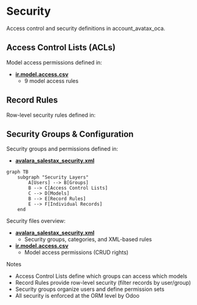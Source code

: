 # Security

Access control and security definitions in account_avatax_oca.

## Access Control Lists (ACLs)

Model access permissions defined in:
- **[ir.model.access.csv](../account_avatax_oca/security/ir.model.access.csv)**
  - 9 model access rules

## Record Rules

Row-level security rules defined in:

## Security Groups & Configuration

Security groups and permissions defined in:
- **[avalara_salestax_security.xml](../account_avatax_oca/security/avalara_salestax_security.xml)**

```mermaid
graph TB
    subgraph "Security Layers"
        A[Users] --> B[Groups]
        B --> C[Access Control Lists]
        C --> D[Models]
        B --> E[Record Rules]
        E --> F[Individual Records]
    end
```

Security files overview:
- **[avalara_salestax_security.xml](../account_avatax_oca/security/avalara_salestax_security.xml)**
  - Security groups, categories, and XML-based rules
- **[ir.model.access.csv](../account_avatax_oca/security/ir.model.access.csv)**
  - Model access permissions (CRUD rights)

Notes
- Access Control Lists define which groups can access which models
- Record Rules provide row-level security (filter records by user/group)
- Security groups organize users and define permission sets
- All security is enforced at the ORM level by Odoo
